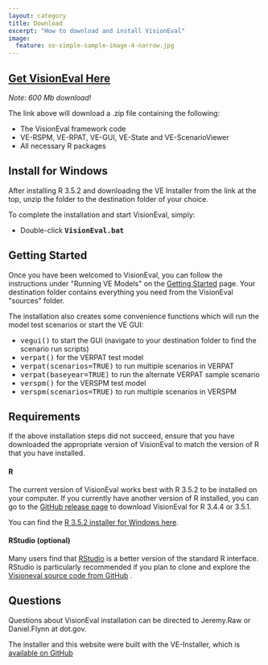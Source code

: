 ```yaml
---
layout: category
title: Download
excerpt: "How to download and install VisionEval"
image:
  feature: so-simple-sample-image-4-narrow.jpg
---
```


## [Get VisionEval Here](https://github.com/VisionEval/VisionEval/releases/download/v0.1/VE-installer-windows-R3.5.2.2019-03-11.zip)

*Note: 600 Mb download!*

The link above will download a .zip file containing the following:
 - The VisionEval framework code
 - VE-RSPM, VE-RPAT, VE-GUI, VE-State and VE-ScenarioViewer 
 - All necessary R packages

## Install for Windows

After installing R 3.5.2 and downloading the VE Installer from the link at the top, unzip the folder to the destination folder of your choice.

To complete the installation and start VisionEval, simply:
   - Double-click **<tt>VisionEval.bat</tt>**

## Getting Started

Once you have been welcomed to VisionEval, you can follow the instructions under "Running VE Models" on the
<a href="https://github.com/VisionEval/VisionEval/wiki/Getting-Started">Getting Started</a> page.
Your destination folder contains everything you need from the VisionEval "sources" folder.

The installation also creates some convenience functions which will run the model test scenarios or start the VE GUI:
 - <tt>vegui()</tt> to start the GUI (navigate to your destination folder to find the scenario run scripts)
 - <tt>verpat()</tt> for the VERPAT test model
 - <tt>verpat(scenarios=TRUE)</tt> to run multiple scenarios in VERPAT
 - <tt>verpat(baseyear=TRUE)</tt> to run the alternate VERPAT sample scenario
 - <tt>verspm()</tt> for the VERSPM test model
 - <tt>verspm(scenarios=TRUE)</tt> to run multiple scenarios in VERSPM


## Requirements

If the above installation steps did not succeed, ensure that you have downloaded the appropriate version of VisionEval to match the version of R that you have installed.

#### R
The current version of VisionEval works best with R 3.5.2 to be installed on your computer.  If you currently have another version of R installed, you can go to the [GitHub release page](https://github.com/VisionEval/VisionEval/releases) to download VisionEval for R 3.4.4 or 3.5.1.

You can find the <a
href="https://cran.r-project.org/bin/windows/base/old/3.5.2/" target="_blank">R 3.5.2 installer for Windows here</a>.

#### RStudio (optional)
Many users find that <a href="https://www.rstudio.com/products/rstudio/#Desktop" target="_blank">RStudio</a> is a better version of the
standard R interface.  RStudio is particularly recommended if you plan to clone and explore the
<a target="_blank" href="https://github.com/VisionEval/VisionEval">Visioneval source code from GitHub</a> .

## Questions

Questions about VisionEval installation can be directed to Jeremy.Raw or Daniel.Flynn at dot.gov.

The installer and this website were built with the VE-Installer, which is <a target="_blank" href="https://github.com/VisionEval/VE-Installer">available on GitHub</a>

<!-- removed between title and excerpt: <span class="entry-date"><time datetime="{{ post.date | date_to_xmlschema }}">{{ post.date | date: "%B %d, %Y" }}</time></span> -->
